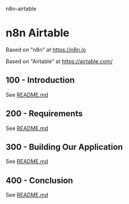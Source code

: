 n8n-airtable
# n8n Airtable

Based on "n8n" at https://n8n.io

Based on "Airtable" at https://airtable.com/

## 100 - Introduction

See [README.md](./100/README.md)

## 200 - Requirements

See [README.md](./200/README.md)

## 300 - Building Our Application

See [README.md](./300/README.md)

## 400 - Conclusion

See [README.md](./400/README.md)
